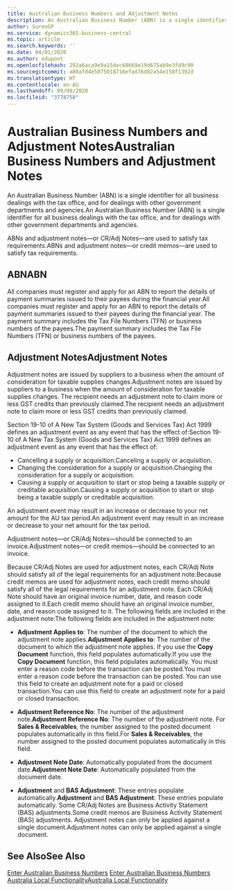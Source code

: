 ```yaml
---
title: Australian Business Numbers and Adjustment Notes
description: An Australian Business Number (ABN) is a single identifier for all business dealings with the tax office and for dealings with other government departments and agencies.
author: SorenGP
ms.service: dynamics365-business-central
ms.topic: article
ms.search.keywords: ''
ms.date: 04/01/2020
ms.author: edupont
ms.openlocfilehash: 292a6aca9e9a15dec68669e19d675ab9e3fd9c90
ms.sourcegitcommit: a80afd4e5075018716efad76d82a54e158f1392d
ms.translationtype: HT
ms.contentlocale: en-AU
ms.lasthandoff: 09/09/2020
ms.locfileid: "3778758"
---
```

# <a name="australian-business-numbers-and-adjustment-notes"></a><span data-ttu-id="0f788-103">Australian Business Numbers and Adjustment Notes</span><span class="sxs-lookup"><span data-stu-id="0f788-103">Australian Business Numbers and Adjustment Notes</span></span>
<span data-ttu-id="0f788-104">An Australian Business Number (ABN) is a single identifier for all business dealings with the tax office, and for dealings with other government departments and agencies.</span><span class="sxs-lookup"><span data-stu-id="0f788-104">An Australian Business Number (ABN) is a single identifier for all business dealings with the tax office, and for dealings with other government departments and agencies.</span></span>  

 <span data-ttu-id="0f788-105">ABNs and adjustment notes—or CR/Adj Notes—are used to satisfy tax requirements.</span><span class="sxs-lookup"><span data-stu-id="0f788-105">ABNs and adjustment notes—or credit memos—are used to satisfy tax requirements.</span></span>  

## <a name="abn"></a><span data-ttu-id="0f788-106">ABN</span><span class="sxs-lookup"><span data-stu-id="0f788-106">ABN</span></span>  
 <span data-ttu-id="0f788-107">All companies must register and apply for an ABN to report the details of payment summaries issued to their payees during the financial year.</span><span class="sxs-lookup"><span data-stu-id="0f788-107">All companies must register and apply for an ABN to report the details of payment summaries issued to their payees during the financial year.</span></span> <span data-ttu-id="0f788-108">The payment summary includes the Tax File Numbers (TFN) or business numbers of the payees.</span><span class="sxs-lookup"><span data-stu-id="0f788-108">The payment summary includes the Tax File Numbers (TFN) or business numbers of the payees.</span></span>  

## <a name="adjustment-notes"></a><span data-ttu-id="0f788-109">Adjustment Notes</span><span class="sxs-lookup"><span data-stu-id="0f788-109">Adjustment Notes</span></span>  
 <span data-ttu-id="0f788-110">Adjustment notes are issued by suppliers to a business when the amount of consideration for taxable supplies changes.</span><span class="sxs-lookup"><span data-stu-id="0f788-110">Adjustment notes are issued by suppliers to a business when the amount of consideration for taxable supplies changes.</span></span> <span data-ttu-id="0f788-111">The recipient needs an adjustment note to claim more or less GST credits than previously claimed.</span><span class="sxs-lookup"><span data-stu-id="0f788-111">The recipient needs an adjustment note to claim more or less GST credits than previously claimed.</span></span>  

 <span data-ttu-id="0f788-112">Section 19-10 of A New Tax System (Goods and Services Tax) Act 1999 defines an adjustment event as any event that has the effect of:</span><span class="sxs-lookup"><span data-stu-id="0f788-112">Section 19-10 of A New Tax System (Goods and Services Tax) Act 1999 defines an adjustment event as any event that has the effect of:</span></span>  

-   <span data-ttu-id="0f788-113">Cancelling a supply or acquisition.</span><span class="sxs-lookup"><span data-stu-id="0f788-113">Canceling a supply or acquisition.</span></span>  
-   <span data-ttu-id="0f788-114">Changing the consideration for a supply or acquisition.</span><span class="sxs-lookup"><span data-stu-id="0f788-114">Changing the consideration for a supply or acquisition.</span></span>  
-   <span data-ttu-id="0f788-115">Causing a supply or acquisition to start or stop being a taxable supply or creditable acquisition.</span><span class="sxs-lookup"><span data-stu-id="0f788-115">Causing a supply or acquisition to start or stop being a taxable supply or creditable acquisition.</span></span>  

<span data-ttu-id="0f788-116">An adjustment event may result in an increase or decrease to your net amount for the AU tax period.</span><span class="sxs-lookup"><span data-stu-id="0f788-116">An adjustment event may result in an increase or decrease to your net amount for the tax period.</span></span>  

<span data-ttu-id="0f788-117">Adjustment notes—or CR/Adj Notes—should be connected to an invoice.</span><span class="sxs-lookup"><span data-stu-id="0f788-117">Adjustment notes—or credit memos—should be connected to an invoice.</span></span>  

<span data-ttu-id="0f788-118">Because CR/Adj Notes are used for adjustment notes, each CR/Adj Note should satisfy all of the legal requirements for an adjustment note.</span><span class="sxs-lookup"><span data-stu-id="0f788-118">Because credit memos are used for adjustment notes, each credit memo should satisfy all of the legal requirements for an adjustment note.</span></span> <span data-ttu-id="0f788-119">Each CR/Adj Note should have an original invoice number, date, and reason code assigned to it.</span><span class="sxs-lookup"><span data-stu-id="0f788-119">Each credit memo should have an original invoice number, date, and reason code assigned to it.</span></span> <span data-ttu-id="0f788-120">The following fields are included in the adjustment note:</span><span class="sxs-lookup"><span data-stu-id="0f788-120">The following fields are included in the adjustment note:</span></span>  

- <span data-ttu-id="0f788-121">**Adjustment Applies to**: The number of the document to which the adjustment note applies.</span><span class="sxs-lookup"><span data-stu-id="0f788-121">**Adjustment Applies to**: The number of the document to which the adjustment note applies.</span></span> <span data-ttu-id="0f788-122">If you use the **Copy Document** function, this field populates automatically.</span><span class="sxs-lookup"><span data-stu-id="0f788-122">If you use the **Copy Document** function, this field populates automatically.</span></span> <span data-ttu-id="0f788-123">You must enter a reason code before the transaction can be posted.</span><span class="sxs-lookup"><span data-stu-id="0f788-123">You must enter a reason code before the transaction can be posted.</span></span> <span data-ttu-id="0f788-124">You can use this field to create an adjustment note for a paid or closed transaction.</span><span class="sxs-lookup"><span data-stu-id="0f788-124">You can use this field to create an adjustment note for a paid or closed transaction.</span></span>  

- <span data-ttu-id="0f788-125">**Adjustment Reference No**: The number of the adjustment note.</span><span class="sxs-lookup"><span data-stu-id="0f788-125">**Adjustment Reference No**: The number of the adjustment note.</span></span> <span data-ttu-id="0f788-126">For **Sales & Receivables**, the number assigned to the posted document populates automatically in this field.</span><span class="sxs-lookup"><span data-stu-id="0f788-126">For **Sales & Receivables**, the number assigned to the posted document populates automatically in this field.</span></span>  

- <span data-ttu-id="0f788-127">**Adjustment Note Date**: Automatically populated from the document date.</span><span class="sxs-lookup"><span data-stu-id="0f788-127">**Adjustment Note Date**: Automatically populated from the document date.</span></span>  

- <span data-ttu-id="0f788-128">**Adjustment** and **BAS Adjustment**: These entries populate automatically.</span><span class="sxs-lookup"><span data-stu-id="0f788-128">**Adjustment** and **BAS Adjustment**: These entries populate automatically.</span></span> <span data-ttu-id="0f788-129">Some CR/Adj Notes are Business Activity Statement (BAS) adjustments.</span><span class="sxs-lookup"><span data-stu-id="0f788-129">Some credit memos are Business Activity Statement (BAS) adjustments.</span></span> <span data-ttu-id="0f788-130">Adjustment notes can only be applied against a single document.</span><span class="sxs-lookup"><span data-stu-id="0f788-130">Adjustment notes can only be applied against a single document.</span></span>  

## <a name="see-also"></a><span data-ttu-id="0f788-131">See Also</span><span class="sxs-lookup"><span data-stu-id="0f788-131">See Also</span></span>  
 <span data-ttu-id="0f788-132">[Enter Australian Business Numbers](how-to-enter-australian-business-numbers.md) </span><span class="sxs-lookup"><span data-stu-id="0f788-132">[Enter Australian Business Numbers](how-to-enter-australian-business-numbers.md) </span></span>  
 [<span data-ttu-id="0f788-133">Australia Local Functionality</span><span class="sxs-lookup"><span data-stu-id="0f788-133">Australia Local Functionality</span></span>](australia-local-functionality.md)
